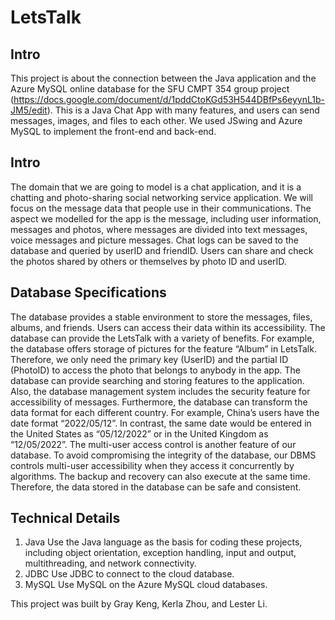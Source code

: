 # LetsTalk

## Intro
This project is about the connection between the Java application and the Azure MySQL online database for the SFU CMPT 354 group project (https://docs.google.com/document/d/1pddCtoKGd53H544DBfPs6eyynL1b-JM5/edit). This is a Java Chat App with many features, and users can send messages, images, and files to each other. We used JSwing and Azure MySQL to implement the front-end and back-end.

## Intro
The domain that we are going to model is a chat application, and it is a chatting and photo-sharing social networking service application. We will focus on the message data that people use in their communications. The aspect we modelled for the app is the message, including user information, messages and photos, where messages are divided into text messages, voice messages and picture messages. Chat logs can be saved to the database and queried by userID and friendID. Users can share and check the photos shared by others or themselves by photo ID and userID.

## Database Specifications
The database provides a stable environment to store the messages, files, albums, and friends. Users can access their data within its accessibility. The database can provide the LetsTalk with a variety of benefits. For example, the database offers storage of pictures for the feature “Album” in LetsTalk. Therefore, we only need the primary key (UserID) and the partial ID (PhotoID) to access the photo that belongs to anybody in the app.
The database can provide searching and storing features to the application. Also, the database management system includes the security feature for accessibility of messages. Furthermore, the database can transform the data format for each different country. For example, China’s users have the date format “2022/05/12”. In contrast, the same date would be entered in the United States as “05/12/2022” or in the United Kingdom as “12/05/2022”.
The multi-user access control is another feature of our database. To avoid compromising the integrity of the database, our DBMS controls multi-user accessibility when they access it concurrently by algorithms. The backup and recovery can also execute at the same time. Therefore, the data stored in the database can be safe and consistent.

## Technical Details
1. Java
Use the Java language as the basis for coding these projects, including object orientation, exception handling, input and output, multithreading, and network connectivity.
2. JDBC
Use JDBC to connect to the cloud database.
3. MySQL
Use MySQL on the Azure MySQL cloud databases.

This project was built by Gray Keng, Kerla Zhou, and Lester Li.
